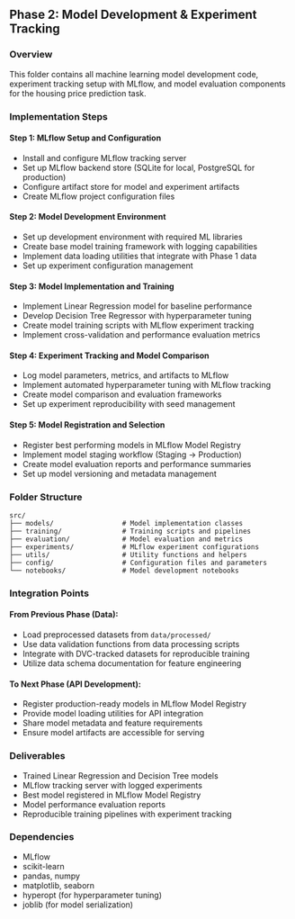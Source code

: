 ## Phase 2: Model Development & Experiment Tracking

### Overview
This folder contains all machine learning model development code, experiment tracking setup with MLflow, and model evaluation components for the housing price prediction task.

### Implementation Steps

#### Step 1: MLflow Setup and Configuration
- Install and configure MLflow tracking server
- Set up MLflow backend store (SQLite for local, PostgreSQL for production)
- Configure artifact store for model and experiment artifacts
- Create MLflow project configuration files

#### Step 2: Model Development Environment
- Set up development environment with required ML libraries
- Create base model training framework with logging capabilities
- Implement data loading utilities that integrate with Phase 1 data
- Set up experiment configuration management

#### Step 3: Model Implementation and Training
- Implement Linear Regression model for baseline performance
- Develop Decision Tree Regressor with hyperparameter tuning
- Create model training scripts with MLflow experiment tracking
- Implement cross-validation and performance evaluation metrics

#### Step 4: Experiment Tracking and Model Comparison
- Log model parameters, metrics, and artifacts to MLflow
- Implement automated hyperparameter tuning with MLflow tracking
- Create model comparison and evaluation frameworks
- Set up experiment reproducibility with seed management

#### Step 5: Model Registration and Selection
- Register best performing models in MLflow Model Registry
- Implement model staging workflow (Staging → Production)
- Create model evaluation reports and performance summaries
- Set up model versioning and metadata management

### Folder Structure
```
src/
├── models/                 # Model implementation classes
├── training/               # Training scripts and pipelines
├── evaluation/             # Model evaluation and metrics
├── experiments/            # MLflow experiment configurations
├── utils/                  # Utility functions and helpers
├── config/                 # Configuration files and parameters
└── notebooks/              # Model development notebooks
```

### Integration Points

#### From Previous Phase (Data):
- Load preprocessed datasets from `data/processed/`
- Use data validation functions from data processing scripts
- Integrate with DVC-tracked datasets for reproducible training
- Utilize data schema documentation for feature engineering

#### To Next Phase (API Development):
- Register production-ready models in MLflow Model Registry
- Provide model loading utilities for API integration
- Share model metadata and feature requirements
- Ensure model artifacts are accessible for serving

### Deliverables
- Trained Linear Regression and Decision Tree models
- MLflow tracking server with logged experiments
- Best model registered in MLflow Model Registry
- Model performance evaluation reports
- Reproducible training pipelines with experiment tracking

### Dependencies
- MLflow
- scikit-learn
- pandas, numpy
- matplotlib, seaborn
- hyperopt (for hyperparameter tuning)
- joblib (for model serialization)
